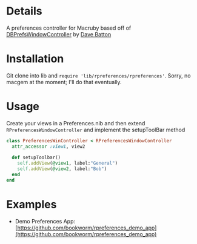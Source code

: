# Details  

A preferences controller for Macruby based off of [DBPrefsWindowController](http://www.mere-mortal-software.com/blog/details.php?d=2007-03-11) by [Dave Batton](http://www.mere-mortal-software.com/blog/about.php)

# Installation

Git clone into lib and `require 'lib/rpreferences/rpreferences'`. Sorry, no macgem at the moment; I'll do that eventually.  

# Usage

Create your views in a Preferences.nib and then extend `RPreferencesWindowController` and implement the setupToolBar method

```ruby 
class PreferencesWinController < RPreferencesWindowController       
  attr_accessor :view1, view2
	
  def setupToolbar()     
  	self.addView(@view1, label:"General")   
  	self.addView(@view2, label:"Bob")
  end
end
```

# Examples

- Demo Preferences App: [https://github.com/bookworm/rpreferences_demo_app](https://github.com/bookworm/rpreferences_demo_app)